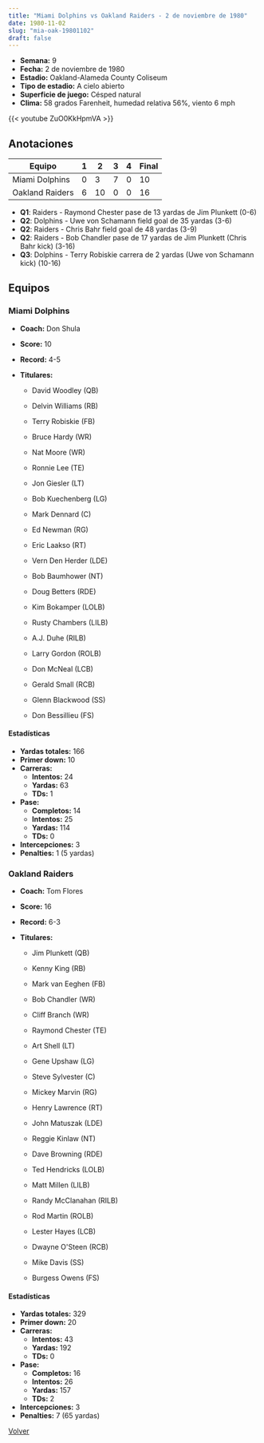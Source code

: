 ```yaml
---
title: "Miami Dolphins vs Oakland Raiders - 2 de noviembre de 1980"
date: 1980-11-02
slug: "mia-oak-19801102"
draft: false
---
```


- **Semana:** 9
- **Fecha:** 2 de noviembre de 1980
- **Estadio:** Oakland-Alameda County Coliseum
- **Tipo de estadio:** A cielo abierto
- **Superficie de juego:** Césped natural
- **Clima:** 58 grados Farenheit, humedad relativa 56%, viento 6 mph


{{< youtube ZuO0KkHpmVA >}}


## Anotaciones
| Equipo | 1 | 2 | 3 | 4 | Final |
|--------|---|---|---|---|-------|
| Miami Dolphins  | 0 | 3 | 7 | 0  | 10 |
| Oakland Raiders  | 6 | 10 | 0 | 0  | 16 |
- **Q1**: Raiders - Raymond Chester pase de 13 yardas de Jim Plunkett (0-6)
- **Q2**: Dolphins - Uwe von Schamann field goal de 35 yardas (3-6)
- **Q2**: Raiders - Chris Bahr field goal de 48 yardas (3-9)
- **Q2**: Raiders - Bob Chandler pase de 17 yardas de Jim Plunkett (Chris Bahr kick) (3-16)
- **Q3**: Dolphins - Terry Robiskie carrera de 2 yardas (Uwe von Schamann kick) (10-16)


## Equipos


### Miami Dolphins
* **Coach:** Don Shula
* **Score:** 10
* **Record:** 4-5
* **Titulares:** 

  * David Woodley (QB) 

  * Delvin Williams (RB) 

  * Terry Robiskie (FB) 

  * Bruce Hardy (WR) 

  * Nat Moore (WR) 

  * Ronnie Lee (TE) 

  * Jon Giesler (LT) 

  * Bob Kuechenberg (LG) 

  * Mark Dennard (C) 

  * Ed Newman (RG) 

  * Eric Laakso (RT) 

  * Vern Den Herder (LDE) 

  * Bob Baumhower (NT) 

  * Doug Betters (RDE) 

  * Kim Bokamper (LOLB) 

  * Rusty Chambers (LILB) 

  * A.J. Duhe (RILB) 

  * Larry Gordon (ROLB) 

  * Don McNeal (LCB) 

  * Gerald Small (RCB) 

  * Glenn Blackwood (SS) 

  * Don Bessillieu (FS) 

#### Estadísticas
* **Yardas totales:** 166
* **Primer down:** 10
* **Carreras:**
  * **Intentos:** 24
  * **Yardas:** 63
  * **TDs:** 1
* **Pase:**
  * **Completos:** 14
  * **Intentos:** 25
  * **Yardas:** 114
  * **TDs:** 0
* **Intercepciones:** 3
* **Penalties:** 1 (5 yardas)

### Oakland Raiders
* **Coach:** Tom Flores
* **Score:** 16
* **Record:** 6-3
* **Titulares:** 

  * Jim Plunkett (QB) 

  * Kenny King (RB) 

  * Mark van Eeghen (FB) 

  * Bob Chandler (WR) 

  * Cliff Branch (WR) 

  * Raymond Chester (TE) 

  * Art Shell (LT) 

  * Gene Upshaw (LG) 

  * Steve Sylvester (C) 

  * Mickey Marvin (RG) 

  * Henry Lawrence (RT) 

  * John Matuszak (LDE) 

  * Reggie Kinlaw (NT) 

  * Dave Browning (RDE) 

  * Ted Hendricks (LOLB) 

  * Matt Millen (LILB) 

  * Randy McClanahan (RILB) 

  * Rod Martin (ROLB) 

  * Lester Hayes (LCB) 

  * Dwayne O'Steen (RCB) 

  * Mike Davis (SS) 

  * Burgess Owens (FS) 

#### Estadísticas
* **Yardas totales:** 329
* **Primer down:** 20
* **Carreras:**
  * **Intentos:** 43
  * **Yardas:** 192
  * **TDs:** 0
* **Pase:**
  * **Completos:** 16
  * **Intentos:** 26
  * **Yardas:** 157
  * **TDs:** 2
* **Intercepciones:** 3
* **Penalties:** 7 (65 yardas)


[Volver](/historia/1980)
